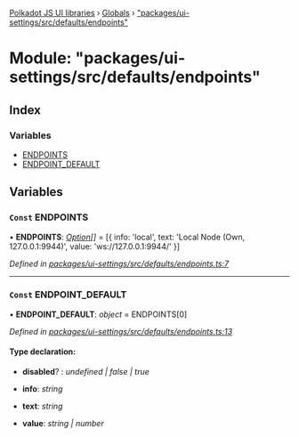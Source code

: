 [Polkadot JS UI libraries](../README.md) › [Globals](../globals.md) › ["packages/ui-settings/src/defaults/endpoints"](_packages_ui_settings_src_defaults_endpoints_.md)

# Module: "packages/ui-settings/src/defaults/endpoints"

## Index

### Variables

* [ENDPOINTS](_packages_ui_settings_src_defaults_endpoints_.md#const-endpoints)
* [ENDPOINT_DEFAULT](_packages_ui_settings_src_defaults_endpoints_.md#const-endpoint_default)

## Variables

### `Const` ENDPOINTS

• **ENDPOINTS**: *[Option](_packages_ui_settings_src_types_.md#option)[]* = [{
  info: 'local',
  text: 'Local Node (Own, 127.0.0.1:9944)',
  value: 'ws://127.0.0.1:9944/'
}]

*Defined in [packages/ui-settings/src/defaults/endpoints.ts:7](https://github.com/polkadot-js/ui/blob/11c4464/packages/ui-settings/src/defaults/endpoints.ts#L7)*

___

### `Const` ENDPOINT_DEFAULT

• **ENDPOINT_DEFAULT**: *object* = ENDPOINTS[0]

*Defined in [packages/ui-settings/src/defaults/endpoints.ts:13](https://github.com/polkadot-js/ui/blob/11c4464/packages/ui-settings/src/defaults/endpoints.ts#L13)*

#### Type declaration:

* **disabled**? : *undefined | false | true*

* **info**: *string*

* **text**: *string*

* **value**: *string | number*
